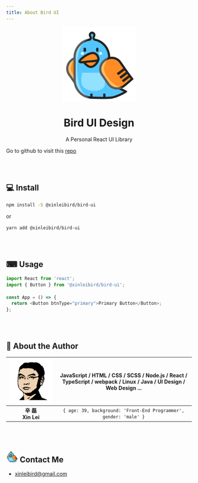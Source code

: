 ```yaml
---
title: About Bird UI
---
```


<p align="center">
  <a href="https://github.com/xinleibird/bird-ui">
    <img width="200" src="https://raw.githubusercontent.com/xinleibird/bird-ui/master/public/logo512.png">
  </a>
</p>

<h1 align="center">Bird UI Design</h1>
<div align="center">A Personal React UI Library</div>

Go to github to visit this [repo](https://github.com/xinleibird/bird-ui)

<br />
<br />

## 💻 Install

```bash
npm install -S @xinleibird/bird-ui
```

or

```bash
yarn add @xinleibird/bird-ui
```

<br />
<br />

## ⌨ Usage

```js
import React from 'react';
import { Button } from '@xinleibird/bird-ui';

const App = () => {
  return <Button btnType="primary">Primary Button</Button>;
};
```

<br />
<br />

## 🎨 About the Author

| <div style="display: inline-block; width: 120px" >![avater][1]</div> | JavaScript / HTML / CSS / SCSS / Node.js / React / TypeScript / webpack / Linux / Java / UI Design / Web Design ... |
| :------------------------------------------------------------------: | :-----------------------------------------------------------------------------------------------------------------: |
|                        **辛 磊<br />Xin Lei**                        |                          `{ age: 39, background: 'Front-End Programmer', gender: 'male' }`                          |

<br />
<br />

## <img src="https://raw.githubusercontent.com/xinleibird/bird-ui/master/public/logo48.png" width="32px" /> Contact Me

- xinleibird@gmail.com

[1]: https://raw.githubusercontent.com/xinleibird/bird-ui/master/public/avatar.png
